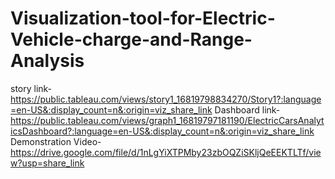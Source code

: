 # Visualization-tool-for-Electric-Vehicle-charge-and-Range-Analysis
story link-https://public.tableau.com/views/story1_16819798834270/Story1?:language=en-US&:display_count=n&:origin=viz_share_link
Dashboard link-https://public.tableau.com/views/graph1_16819797181190/ElectricCarsAnalyticsDashboard?:language=en-US&:display_count=n&:origin=viz_share_link
Demonstration Video-https://drive.google.com/file/d/1nLgYiXTPMby23zbOQZiSKljQeEEKTLTf/view?usp=share_link
